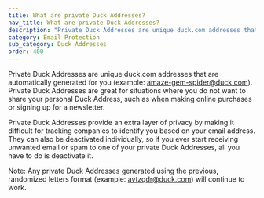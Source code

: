 ```yaml
---
title: What are private Duck Addresses?
nav_title: What are private Duck Addresses?
description: "Private Duck Addresses are unique duck.com addresses that are automatically generated for you (example: amaze-gem-spider@duck.com)."
category: Email Protection
sub_category: Duck Addresses
order: 400
---
```


Private Duck Addresses are unique duck.com addresses that are automatically generated for you (example: amaze-gem-spider@duck.com). Private Duck Addresses are great for situations where you do not want to share your personal Duck Address, such as when making online purchases or signing up for a newsletter.

Private Duck Addresses provide an extra layer of privacy by making it difficult for tracking companies to identify you based on your email address. They can also be deactivated individually, so if you ever start receiving unwanted email or spam to one of your private Duck Addresses, all you have to do is deactivate it.

Note: Any private Duck Addresses generated using the previous, randomized letters format (example: avtzqdr@duck.com) will continue to work.
